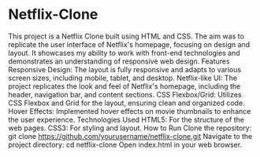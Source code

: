 # Netflix-Clone
This project is a Netflix Clone built using HTML and CSS. The aim was to replicate the user interface of Netflix's homepage, focusing on design and layout. It showcases my ability to work with front-end technologies and demonstrates an understanding of responsive web design.
Features
Responsive Design: The layout is fully responsive and adapts to various screen sizes, including mobile, tablet, and desktop.
Netflix-like UI: The project replicates the look and feel of Netflix's homepage, including the header, navigation bar, and content sections.
CSS Flexbox/Grid: Utilizes CSS Flexbox and Grid for the layout, ensuring clean and organized code.
Hover Effects: Implemented hover effects on movie thumbnails to enhance the user experience.
Technologies Used
HTML5: For the structure of the web pages.
CSS3: For styling and layout.
How to Run
Clone the repository: git clone https://github.com/yourusername/netflix-clone.git
Navigate to the project directory: cd netflix-clone
Open index.html in your web browser.
